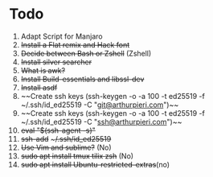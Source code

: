 # Todo

1. Adapt Script for Manjaro
2. ~~Install a Flat remix and Hack font~~
3. ~~Decide between Bash or Zshell~~ (Zshell)
4. ~~Install silver searcher~~
5. ~~What is awk?~~
6. ~~Install Build-essentials and libssl-dev~~
7. ~~Install asdf~~
8. ~~Create ssh keys (ssh-keygen -o -a 100 -t ed25519 -f ~/.ssh/id_ed25519 -C "git@arthurpieri.com")~~
9. ~~Create ssh keys (ssh-keygen -o -a 100 -t ed25519 -f ~/.ssh/id_ed25519 -C "ssh@arthurpieri.com")~~
10. ~~eval "$(ssh-agent -s)"~~
11. ~~ssh-add~~ ~~~/.ssh/id_ed25519~~
12. ~~Use Vim and sublime?~~ (No)
13. ~~sudo apt install tmux tilix zsh~~ (No)
14. ~~sudo apt install Ubuntu-restricted-extras~~(no)
